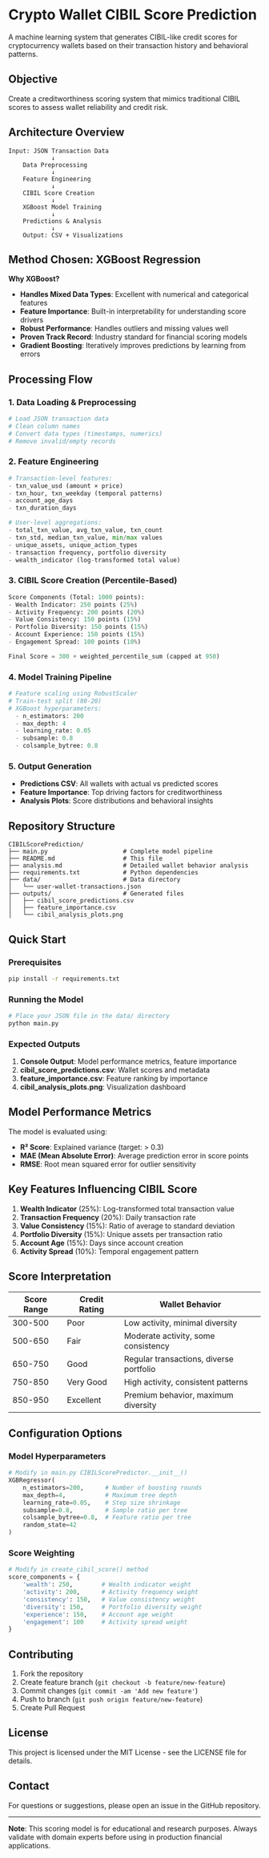 # Crypto Wallet CIBIL Score Prediction

A machine learning system that generates CIBIL-like credit scores for cryptocurrency wallets based on their transaction history and behavioral patterns.

## Objective

Create a creditworthiness scoring system that mimics traditional CIBIL scores to assess wallet reliability and credit risk.

## Architecture Overview

```
Input: JSON Transaction Data
            ↓
    Data Preprocessing
            ↓
    Feature Engineering
            ↓
    CIBIL Score Creation
            ↓
    XGBoost Model Training
            ↓
    Predictions & Analysis
            ↓
    Output: CSV + Visualizations
```

## Method Chosen: XGBoost Regression

**Why XGBoost?**
- **Handles Mixed Data Types**: Excellent with numerical and categorical features
- **Feature Importance**: Built-in interpretability for understanding score drivers
- **Robust Performance**: Handles outliers and missing values well
- **Proven Track Record**: Industry standard for financial scoring models
- **Gradient Boosting**: Iteratively improves predictions by learning from errors

## Processing Flow

### 1. Data Loading & Preprocessing
```python
# Load JSON transaction data
# Clean column names
# Convert data types (timestamps, numerics)
# Remove invalid/empty records
```

### 2. Feature Engineering
```python
# Transaction-level features:
- txn_value_usd (amount × price)
- txn_hour, txn_weekday (temporal patterns)
- account_age_days
- txn_duration_days

# User-level aggregations:
- total_txn_value, avg_txn_value, txn_count
- txn_std, median_txn_value, min/max values
- unique_assets, unique_action_types
- transaction frequency, portfolio diversity
- wealth_indicator (log-transformed total value)
```

### 3. CIBIL Score Creation (Percentile-Based)
```python
Score Components (Total: 1000 points):
- Wealth Indicator: 250 points (25%)
- Activity Frequency: 200 points (20%)
- Value Consistency: 150 points (15%)
- Portfolio Diversity: 150 points (15%)
- Account Experience: 150 points (15%)
- Engagement Spread: 100 points (10%)

Final Score = 300 + weighted_percentile_sum (capped at 950)
```

### 4. Model Training Pipeline
```python
# Feature scaling using RobustScaler
# Train-test split (80-20)
# XGBoost hyperparameters:
  - n_estimators: 200
  - max_depth: 4
  - learning_rate: 0.05
  - subsample: 0.8
  - colsample_bytree: 0.8
```

### 5. Output Generation
- **Predictions CSV**: All wallets with actual vs predicted scores
- **Feature Importance**: Top driving factors for creditworthiness
- **Analysis Plots**: Score distributions and behavioral insights

## Repository Structure

```
CIBILScorePrediction/
├── main.py                     # Complete model pipeline
├── README.md                   # This file
├── analysis.md                 # Detailed wallet behavior analysis
├── requirements.txt            # Python dependencies
├── data/                       # Data directory
│   └── user-wallet-transactions.json
├── outputs/                    # Generated files
│   ├── cibil_score_predictions.csv
│   ├── feature_importance.csv
│   └── cibil_analysis_plots.png
```

## Quick Start

### Prerequisites
```bash
pip install -r requirements.txt
```

### Running the Model
```bash
# Place your JSON file in the data/ directory
python main.py
```

### Expected Outputs
1. **Console Output**: Model performance metrics, feature importance
2. **cibil_score_predictions.csv**: Wallet scores and metadata
3. **feature_importance.csv**: Feature ranking by importance
4. **cibil_analysis_plots.png**: Visualization dashboard

## Model Performance Metrics

The model is evaluated using:
- **R² Score**: Explained variance (target: > 0.3)
- **MAE (Mean Absolute Error)**: Average prediction error in score points
- **RMSE**: Root mean squared error for outlier sensitivity

## Key Features Influencing CIBIL Score

1. **Wealth Indicator** (25%): Log-transformed total transaction value
2. **Transaction Frequency** (20%): Daily transaction rate
3. **Value Consistency** (15%): Ratio of average to standard deviation
4. **Portfolio Diversity** (15%): Unique assets per transaction ratio
5. **Account Age** (15%): Days since account creation
6. **Activity Spread** (10%): Temporal engagement pattern

## Score Interpretation

| Score Range | Credit Rating | Wallet Behavior |
|-------------|---------------|-----------------|
| 300-500     | Poor          | Low activity, minimal diversity |
| 500-650     | Fair          | Moderate activity, some consistency |
| 650-750     | Good          | Regular transactions, diverse portfolio |
| 750-850     | Very Good     | High activity, consistent patterns |
| 850-950     | Excellent     | Premium behavior, maximum diversity |

## Configuration Options

### Model Hyperparameters
```python
# Modify in main.py CIBILScorePredictor.__init__()
XGBRegressor(
    n_estimators=200,      # Number of boosting rounds
    max_depth=4,           # Maximum tree depth
    learning_rate=0.05,    # Step size shrinkage
    subsample=0.8,         # Sample ratio per tree
    colsample_bytree=0.8,  # Feature ratio per tree
    random_state=42
)
```

### Score Weighting
```python
# Modify in create_cibil_score() method
score_components = {
    'wealth': 250,        # Wealth indicator weight
    'activity': 200,      # Activity frequency weight
    'consistency': 150,   # Value consistency weight
    'diversity': 150,     # Portfolio diversity weight
    'experience': 150,    # Account age weight
    'engagement': 100     # Activity spread weight
}
```

## Contributing

1. Fork the repository
2. Create feature branch (`git checkout -b feature/new-feature`)
3. Commit changes (`git commit -am 'Add new feature'`)
4. Push to branch (`git push origin feature/new-feature`)
5. Create Pull Request

## License

This project is licensed under the MIT License - see the LICENSE file for details.

## Contact

For questions or suggestions, please open an issue in the GitHub repository.

---

**Note**: This scoring model is for educational and research purposes. Always validate with domain experts before using in production financial applications.
